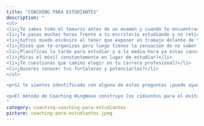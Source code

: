 ```yaml
---
title: "COACHING PARA ESTUDIANTES"
description: "
<ul>
<li>¿Te sabes todo el temario antes de un examen y cuando te encuentras en el momento clave te quedas en blanco?</li>
<li>¿Te pasas muchas horas frente a tu escritorio estudiando y no retienes lo que estudias a causa de tus nervios o estrés?</li>
<li>¿Sufres miedo escénico al tener que exponer un trabajo delante de tus profesores y de tus compañeros?</li>
<li>¿Dices que te organizas pero luego tienes la sensación de no saber ni por donde empezar?</li>
<li>¿Planificas la tarde para estudiar y a la media hora ya estas cansado/a y lo dejas?</li>
<li>¿Miras el móvil constantemente en lugar de estudiar?</li>
<li>¿Te cuestionas que camino elegir en tu carrera profesional?</li>
<li>¿Quieres conocer tus fortalezas y potenciarlas?</li>
</ul>

<p>Si te sientes identificado con alguna de estas preguntas ¡puedo ayudarte!</p>

<p>El método de Coaching WingWave construye los cimientos para el éxito, lo que incluye un incremento de la creatividad, una auto percepción más positiva y un incremento del carisma mediante el <i>fortalecimiento del yo</i> y mejorando la visualización de metas. El coaching WingWave aporta la preparación mental para un máximo rendimiento. Asuntos tales como ansiedad ante los exámenes y miedo escénico pueden ser tratados fácilmente y convertidos en absoluta confianza en uno mismo.</p>
"
category: coaching-coaching-para-estudiantes
picture: coaching-para-estudiantes.jpeg
---
```

